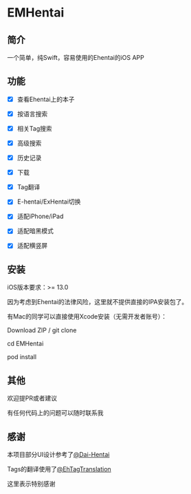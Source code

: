 # EMHentai



## 简介

一个简单，纯Swift，容易使用的Ehentai的iOS APP



## 功能

- [x] 查看Ehentai上的本子
- [x] 按语言搜索
- [x] 相关Tag搜索
- [x] 高级搜索
- [x] 历史记录
- [x] 下载
- [x] Tag翻译
- [x] E-hentai/ExHentai切换
- [x] 适配iPhone/iPad
- [x] 适配暗黑模式
- [x] 适配横竖屏



## 安装

iOS版本要求：>= 13.0

因为考虑到Ehentai的法律风险，这里就不提供直接的IPA安装包了。

有Mac的同学可以直接使用Xcode安装（无需开发者账号）：

Download ZIP / git clone

cd EMHentai

pod install



## 其他

欢迎提PR或者建议

有任何代码上的问题可以随时联系我



## 感谢

本项目部分UI设计参考了[@Dai-Hentai](https://github.com/DaidoujiChen/Dai-Hentai)

Tags的翻译使用了[@EhTagTranslation](https://github.com/EhTagTranslation/Database)

这里表示特别感谢
